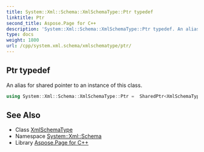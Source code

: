 ```yaml
---
title: System::Xml::Schema::XmlSchemaType::Ptr typedef
linktitle: Ptr
second_title: Aspose.Page for C++
description: 'System::Xml::Schema::XmlSchemaType::Ptr typedef. An alias for shared pointer to an instance of this class in C++.'
type: docs
weight: 1800
url: /cpp/system.xml.schema/xmlschematype/ptr/
---
```

## Ptr typedef


An alias for shared pointer to an instance of this class.

```cpp
using System::Xml::Schema::XmlSchemaType::Ptr =  SharedPtr<XmlSchemaType>
```

## See Also

* Class [XmlSchemaType](../)
* Namespace [System::Xml::Schema](../../)
* Library [Aspose.Page for C++](../../../)
